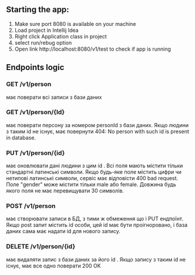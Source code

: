 ## Starting the app:

1. Make sure port 8080 is available on your machine
2. Load project in Intellij Idea
3. Right click Application class in project
4. select run/rebug option
5. Open link http://localhost:8080/v1/test to check if app is running

## Endpoints logic
### GET /v1/person
має поверати всі записи з бази даних

### GET /v1/person/{Id}
має поверати персону за номером personId з бази даних. Якщо людини з таким id не існує, має повернути 404: No person with such id is present in database.

### PUT /v1/person/{id}
має оновлювати дані людини з цим id . Всі поля мають містити тільки стандартні латинські символи. Якщо будь-яке поле містить цифри чи нетипові латинські символи, сервіс має відповісти 400 bad request. Поле "gender" може містити тільки male або female. Довжина будь якого поля не має перевищувати 30 символів.

### POST /v1/person
має створювати записи в БД, з тими ж обмеження що і PUT ендпоїнт. Якщо post запит містить id особи, цей id має бути проігноровано, і база даних сама має надати id для нового запису.

### DELETE /v1/person/{id}
має видаляти запис з бази даних за його id . Якщо запису з таким id не існує, має все одно поверати 200 OK